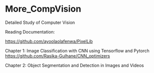 # More_CompVision
Detailed Study of Computer Vision


Reading Documentation:

https://github.com/ayoolaolafenwa/PixelLib

Chapter 1: Image Classification with CNN using Tensorflow and Pytorch
https://github.com/Rasika-Gulhane/CNN_optimizers

Chapter 2: Object Segmentation and Detection in Images and Videos

